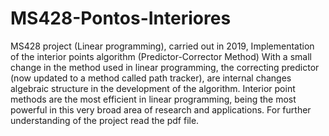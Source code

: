 # MS428-Pontos-Interiores
MS428 project (Linear programming), carried out in 2019,
Implementation of the interior points algorithm (Predictor-Corrector Method)
With a small change in the method used in linear programming, the correcting predictor (now updated to a method called path tracker), are internal changes
algebraic structure in the development of the algorithm.
Interior point methods are the most efficient in linear programming, being the most powerful in this very broad area of research and applications.
For further understanding of the project read the pdf file.
